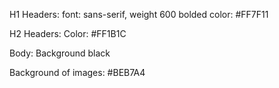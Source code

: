  H1 Headers:
font: sans-serif, weight 600 bolded
color: #FF7F11

H2 Headers:
Color: #FF1B1C

Body: Background
black

Background of images:
#BEB7A4
